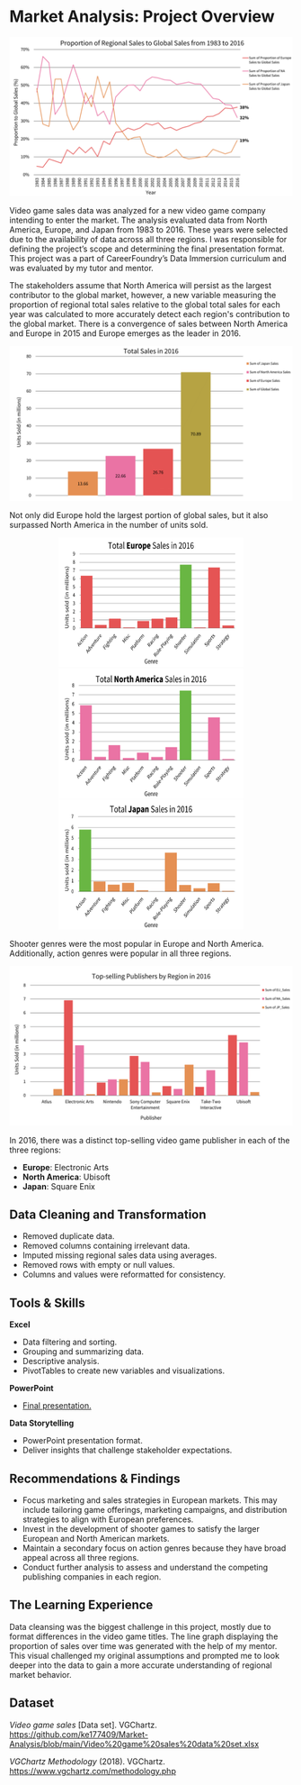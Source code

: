# Market Analysis: Project Overview
<img src="images/Proportion_Sales.png"/>

Video game sales data was analyzed for a new video game company intending to enter the market. The analysis evaluated data from North America, Europe, and Japan from 1983 to 2016. These years were selected due to the availability of data across all three regions. I was responsible for defining the project’s scope and determining the final presentation format. This project was a part of CareerFoundry’s Data Immersion curriculum and was evaluated by my tutor and mentor.

The stakeholders assume that North America will persist as the largest contributor to the global market, however, a new variable measuring the proportion of regional total sales relative to the global total sales for each year was calculated to more accurately detect each region's contribution to the global market. There is a convergence of sales between North America and Europe in 2015 and Europe emerges as the leader in 2016.

<img src="images/Units_Sold_2016.png"/>

Not only did Europe hold the largest portion of global sales, but it also surpassed North America in the number of units sold.

<p align="center">
<img src="images/Europe_Sales.png" width="330" height="230"> 
  
<img src="images/North_America_Sales.png" width="330" height="230">  

<img src="images/Japan_Sales.png" width="330" height="230">
</p>

Shooter genres were the most popular in Europe and North America. Additionally, action genres were popular in all three regions.

<img src="images/Top_Publishers.png"/>

In 2016, there was a distinct top-selling video game publisher in each of the three regions:
* **Europe**: Electronic Arts
* **North America**: Ubisoft
* **Japan**: Square Enix

## Data Cleaning and Transformation
* Removed duplicate data.
* Removed columns containing irrelevant data.
* Imputed missing regional sales data using averages.
* Removed rows with empty or null values.
* Columns and values were reformatted for consistency.

## Tools & Skills
**Excel**
* Data filtering and sorting.
* Grouping and summarizing data.
* Descriptive analysis.
* PivotTables to create new variables and visualizations.

**PowerPoint**
* [Final presentation.](https://github.com/ke177409/Market-Analysis/blob/main/GameCo%202017%20Video%20Game%20Insights.pptx)

**Data Storytelling**
* PowerPoint presentation format.
* Deliver insights that challenge stakeholder expectations.

## Recommendations & Findings
* Focus marketing and sales strategies in European markets. This may include tailoring game offerings, marketing campaigns, and distribution strategies to align with European preferences.
* Invest in the development of shooter games to satisfy the larger European and North American markets.
* Maintain a secondary focus on action genres because they have broad appeal across all three regions.
* Conduct further analysis to assess and understand the competing publishing companies in each region.

## The Learning Experience
Data cleansing was the biggest challenge in this project, mostly due to format differences in the video game titles. The line graph displaying the proportion of sales over time was generated with the help of my mentor. This visual challenged my original assumptions and prompted me to look deeper into the data to gain a more accurate understanding of regional market behavior.

## Dataset
*Video game sales* [Data set]. VGChartz. https://github.com/ke177409/Market-Analysis/blob/main/Video%20game%20sales%20data%20set.xlsx

*VGChartz Methodology* (2018). VGChartz. https://www.vgchartz.com/methodology.php
